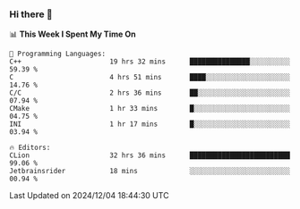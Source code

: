 ### Hi there 👋

<!--
**asdf12303116/asdf12303116** is a ✨ _special_ ✨ repository because its `README.md` (this file) appears on your GitHub profile.

Here are some ideas to get you started:

- 🔭 I’m currently working on ...
- 🌱 I’m currently learning ...
- 👯 I’m looking to collaborate on ...
- 🤔 I’m looking for help with ...
- 💬 Ask me about ...
- 📫 How to reach me: ...
- 😄 Pronouns: ...
- ⚡ Fun fact: ...
-->

<!--START_SECTION:waka-->
📊 **This Week I Spent My Time On** 

```text
💬 Programming Languages: 
C++                      19 hrs 32 mins      ███████████████░░░░░░░░░░   59.39 % 
C                        4 hrs 51 mins       ████░░░░░░░░░░░░░░░░░░░░░   14.76 % 
C/C                      2 hrs 36 mins       ██░░░░░░░░░░░░░░░░░░░░░░░   07.94 % 
CMake                    1 hr 33 mins        █░░░░░░░░░░░░░░░░░░░░░░░░   04.75 % 
INI                      1 hr 17 mins        █░░░░░░░░░░░░░░░░░░░░░░░░   03.94 % 

🔥 Editors: 
CLion                    32 hrs 36 mins      █████████████████████████   99.06 % 
Jetbrainsrider           18 mins             ░░░░░░░░░░░░░░░░░░░░░░░░░   00.94 % 
```


 Last Updated on 2024/12/04 18:44:30 UTC
<!--END_SECTION:waka-->
